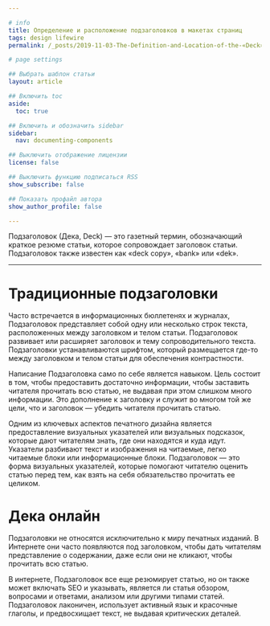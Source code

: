 ```yaml
---

# info
title: Определение и расположение подзаголовков в макетах страниц
tags: design lifewire
permalink: /_posts/2019-11-03-The-Definition-and-Location-of-the-«Deck»-in-Page-Layout

# page settings

## Выбрать шаблон статьи
layout: article

## Включить toc
aside:
  toc: true

## Включить и обозначить sidebar
sidebar:
  nav: documenting-components

## Выключить отображение лицензии
license: false

## Выключить функцию подписаться RSS
show_subscribe: false

## Показать профайл автора
show_author_profile: false

---
```


Подзаголовок (Дека, Deck) — это газетный термин, обозначающий краткое резюме статьи, которое сопровождает заголовок статьи. Подзаголовок также известен как «deck copy», «bank» или «dek». 

---

# Традиционные подзаголовки

Часто встречается в информационных бюллетенях и журналах, Подзаголовок представляет собой одну или несколько строк текста, расположенных между заголовком и телом статьи. Подзаголовок развивает или расширяет заголовок и тему сопроводительного текста. Подзаголовки устанавливаются шрифтом, который размещается где-то между заголовком и телом статьи для обеспечения контрастности. 

Написание Подзаголовка само по себе является навыком. Цель состоит в том, чтобы предоставить достаточно информации, чтобы заставить читателя прочитать всю статью, не выдавая при этом слишком много информации. Это дополнение к заголовку и служит во многом той же цели, что и заголовок — убедить читателя прочитать статью. 

Одним из ключевых аспектов печатного дизайна является предоставление визуальных указателей или визуальных подсказок, которые дают читателям знать, где они находятся и куда идут. Указатели разбивают текст и изображения на читаемые, легко читаемые блоки или информационные блоки. Подзаголовок — это форма визуальных указателей, которые помогают читателю оценить статью перед тем, как взять на себя обязательство прочитать ее целиком. 

# Дека онлайн

Подзаголовки не относятся исключительно к миру печатных изданий. В Интернете они часто появляются под заголовком, чтобы дать читателям представление о содержании, даже если они не кликают, чтобы прочитать всю статью. 

В интернете, Подзаголовок все еще резюмирует статью, но он также может включать SEO и указывать, является ли статья обзором, вопросами и ответами, анализом или другими типами статей. Подзаголовок лаконичен, использует активный язык и красочные глаголы, и предвосхищает текст, не выдавая критических деталей. 

